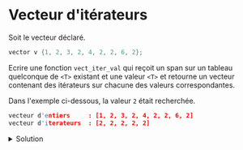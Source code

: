 # Vecteur d'itérateurs

Soit le vecteur déclaré.

~~~cpp
vector v {1, 2, 3, 2, 4, 2, 2, 6, 2};
~~~

Ecrire une fonction `vect_iter_val` qui reçoit un span sur un tableau quelconque de `<T>` existant et une valeur `<T>` et retourne un vecteur contenant des itérateurs sur chacune des valeurs correspondantes.

Dans l'exemple ci-dessous, la valeur `2` était recherchée.

~~~cpp
vecteur d'entiers     : [1, 2, 3, 2, 4, 2, 2, 6, 2]
vecteur d'iterateurs  : [2, 2, 2, 2, 2]
~~~

<details>
<summary>Solution</summary>

~~~cpp
#include <iostream>
#include <algorithm>
#include <vector>
#include <span>

using namespace std;

//---------------------------------------------------------
template <typename T>
ostream& operator<< (ostream& os, span<T> s) {
   os << "[";
   for (size_t i=0; i<s.size(); ++i) {
      if (i) os << ", ";
      os << s[i];
   }
   return os << "]";
}

//---------------------------------------------------------
template <typename T, typename Iterator>
vector<Iterator> vect_iter_val(span<T> s, const T& e) {

   vector<Iterator> result;
   auto it = s.begin();

   while( (it = find(it, s.end(), e)) != s.end()) {
      result.push_back(it);
      ++it;
   }

   return result;
}

//---------------------------------------------------------
// pour éviter des problèmes de surcharges avec l'opérateur de flux
template <typename Iterateur>
void afficher_vect_iter (const vector<Iterateur>& v) {
   cout << "[";
   for (size_t i=0; i<v.size(); ++i) {
      if (i) cout << ", ";
      cout << *v[i];
   }
   cout << "]";
}

//---------------------------------------------------------
int main() {

   vector v {1, 2, 3, 2, 4, 2, 2, 6, 2};

   using it_int = vector<int>::iterator;

   cout << "vecteur d'entiers     : " << span(v) << endl;
   vector vect_int_ref = vect_iter_val<int, it_int>(span<int>(v), 2);
   cout << "vecteur d'iterateurs  : ";
   afficher_vect_iter(vect_int_ref);
}
~~~

</details>
